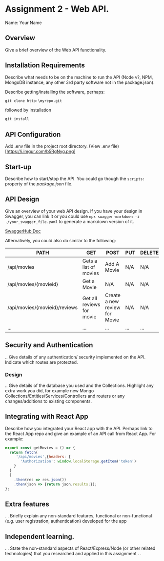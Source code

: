 # Assignment 2 - Web API.

Name: Your Name

## Overview

Give a brief overview of the Web API functionality.

## Installation Requirements

Describe what needs to be on the machine to run the API (Node v?, NPM, MongoDB instance, any other 3rd party software not in the package.json). 


Describe getting/installing the software, perhaps:

```bat
git clone http:\myrepo.git
```

followed by installation

```bat
git install
```

## API Configuration
Add .env file in the project root directory.
(View .env file)[https://i.imgur.com/b5RgNyg.png]

## Start-up
Describe how to start/stop the API. You could go though the ``scripts:`` property of the *package.json* file.

## API Design
Give an overview of your web API design. If you have your design in Swagger, you can link it or you could use ``npx swagger-markdown -i ./your_swagger_file.yaml`` to generate a markdown version of it. 

[SwaggerHub Doc](https://app.swaggerhub.com/apis-docs/fxwalsh/MovieeAPI/1.0)

Alternatively, you could also do similar to the following: 

| PATH                          | GET                       | POST                          | PUT  | DELETE |
| ----------------------------- | ------------------------- | ----------------------------- | ---- | ------ |
| /api/movies                   | Gets a list of movies     | Add A Movie                   | N/A  | N/A    |
| /api/movies/{movieid}         | Get a Movie               | N/A                           | N/A  | N/A    |
| /api/movies/{movieid}/reviews | Get all reviews for movie | Create a new review for Movie | N/A  | N/A    |
| ...                           | ...                       | ...                           | ...  | ...    |

## Security and Authentication

.. Give details of any authentication/ security implemented on the API. Indicate which routes are protected.

### Design

.. Give details of the database you used and the Collections. Highlight any extra work you did, for example new Mongo Collections/Entities/Services/Controllers and routers or any changes/additions to existing components.


## Integrating with React App

Describe how you integrated your React app with the API. Perhaps link to the React App repo and give an example of an API call from React App. For example: 

~~~Javascript
export const getMovies = () => {
  return fetch(
     '/api/movies',{headers: {
       'Authorization': window.localStorage.getItem('token')
    }
  }
  )
    .then(res => res.json())
    .then(json => {return json.results;});
};

~~~

## Extra features

. . Briefly explain any non-standard features, functional or non-functional (e.g. user registration, authentication) developed for the app  

## Independent learning.

. . State the non-standard aspects of React/Express/Node (or other related technologies) that you researched and applied in this assignment . .  